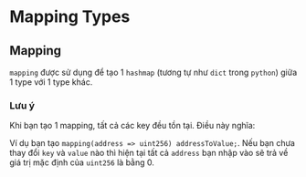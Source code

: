 # Mapping Types

## Mapping
`mapping` được sử dụng để tạo 1 `hashmap` (tương tự như `dict` trong `python`) giữa 1 type với 1 type khác. 

### Lưu ý
Khi bạn tạo 1 mapping, tất cả các key đều tồn tại. Điều này nghĩa:

Ví dụ bạn tạo `mapping(address => uint256) addressToValue;`. Nếu bạn chưa thay đổi `key` và `value` nào thì hiện tại tất cả `address` bạn nhập vào sẽ trả về giá trị mặc định của `uint256` là bằng 0.